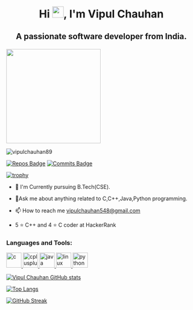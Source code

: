 # <p align="center"> **Hi <img src="https://raw.githubusercontent.com/MartinHeinz/MartinHeinz/master/wave.gif" width="30px">, I'm Vipul Chauhan**</p>

## <p align="center"> A passionate software developer from India.</p>

<p align="left"><img src="https://avatars.githubusercontent.com/u/90852928?v=4" width="250" height="250"></p>
<p align="left"> <img src="https://komarev.com/ghpvc/?username=vipulchauhan89&label=Profile%20views&color=32CD32&style=flat" alt="vipulchauhan89" /> </p> 

[![Repos Badge](https://badges.pufler.dev/repos/VipulChauhan89)](https://badges.pufler.dev)
[![Commits Badge](https://badges.pufler.dev/commits/monthly/VipulChauhan89)](https://badges.pufler.dev)


[![trophy](https://github-profile-trophy.vercel.app/?username=VipulChauhan89&show_icons=true&theme=dracula&title=MultiLanguage&title=Commits&title=Stars&title=Repositories&title=Followers)](https://github.com/ryo-ma/github-profile-trophy)

- 🌱 I'm Currently pursuing B.Tech(CSE).

- 💬Ask me about anything related to C,C++,Java,Python programming.

- 📫 How to reach me vipulchauhan548@gmail.com

- 5 ⭐️ C++ and 4 ⭐️ C coder at HackerRank

<h3 align="left">Languages and Tools:</h3>
<p align="left"> <a href="https://www.cprogramming.com/" target="_blank" rel="noreferrer"> <img src="https://raw.githubusercontent.com/devicons/devicon/master/icons/c/c-original.svg" alt="c" width="40" height="40"/> </a> <a href="https://www.w3schools.com/cpp/" target="_blank" rel="noreferrer"> <img src="https://raw.githubusercontent.com/devicons/devicon/master/icons/cplusplus/cplusplus-original.svg" alt="cplusplus" width="40" height="40"/> </a> <a href="https://www.java.com" target="_blank" rel="noreferrer"> <img src="https://raw.githubusercontent.com/devicons/devicon/master/icons/java/java-original.svg" alt="java" width="40" height="40"/> </a> <a href="https://www.linux.org/" target="_blank" rel="noreferrer"> <img src="https://raw.githubusercontent.com/devicons/devicon/master/icons/linux/linux-original.svg" alt="linux" width="40" height="40"/> </a> <a href="https://www.python.org" target="_blank" rel="noreferrer"> <img src="https://raw.githubusercontent.com/devicons/devicon/master/icons/python/python-original.svg" alt="python" width="40" height="40"/> </a> </p>

[![Vipul Chauhan GitHub stats](https://github-readme-stats.vercel.app/api?username=VipulChauhan89&show_icons=true&theme=dracula)](https://github.com/VipulChauhan89)

[![Top Langs](https://github-readme-stats.vercel.app/api/top-langs/?username=VipulChauhan89&show_icons=true&theme=dracula&hide=SWIG,Assembly)](https://github.com/anuraghazra/github-readme-stats)

[![GitHub Streak](https://github-readme-streak-stats.herokuapp.com/?user=VipulChauhan89&show_icons=true&theme=dracula)](https://git.io/streak-stats)
